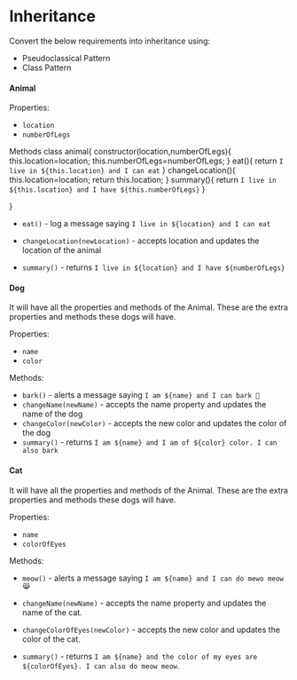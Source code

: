 # Inheritance

Convert the below requirements into inheritance using:

- Pseudoclassical Pattern
- Class Pattern

#### Animal

Properties:

- `location`
- `numberOfLegs`

Methods
class animal{
    constructor(location,numberOfLegs){
        this.location=location;
        this.numberOfLegs=numberOfLegs;
    }
    eat(){
       return `I live in ${this.location} and I can eat`
    }
    changeLocation(){
        this.location=location;
        return this.location;
    }
    summary(){
       return `I live in ${this.location} and I have ${this.numberOfLegs}`
    }
    
}
- `eat()` - log a message saying `I live in ${location} and I can eat`

- `changeLocation(newLocation)` - accepts location and updates the location of the animal

- `summary()` - returns `I live in ${location} and I have ${numberOfLegs}`

#### Dog

It will have all the properties and methods of the Animal. These are the extra properties and methods these dogs will have.

Properties:

- `name`
- `color`

Methods:

- `bark()` - alerts a message saying `I am ${name} and I can bark 🐶`
- `changeName(newName)` - accepts the name property and updates the name of the dog
- `changeColor(newColor)` - accepts the new color and updates the color of the dog
- `summary()` - returns `I am ${name} and I am of ${color} color. I can also bark`

#### Cat

It will have all the properties and methods of the Animal. These are the extra properties and methods these dogs will have.

Properties:

- `name`
- `colorOfEyes`

Methods:

- `meow()` - alerts a message saying `I am ${name} and I can do mewo meow 😹`

- `changeName(newName)` - accepts the name property and updates the name of the cat.
- `changeColorOfEyes(newColor)` - accepts the new color and updates the color of the cat.
- `summary()` - returns `I am ${name} and the color of my eyes are ${colorOfEyes}. I can also do meow meow`.
